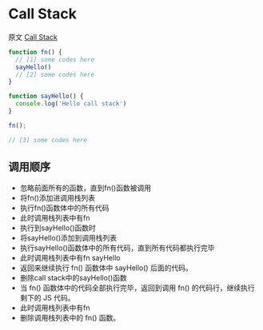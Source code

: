 # Call Stack

原文 [Call Stack](https://developer.mozilla.org/zh-CN/docs/Glossary/Call_stack)

```js
function fn() {
  // [1] some codes here
  sayHello()
  // [2] some codes here
}

function sayHello() {
  console.log('Hello call stack')
}

fn();

// [3] some codes here
```

## 调用顺序

- 忽略前面所有的函数，直到fn()函数被调用
- 将fn()添加进调用栈列表
- 执行fn()函数体中的所有代码
- 此时调用栈列表中有fn
- 执行到sayHello()函数时
- 将sayHello()添加到调用栈列表
- 执行sayHello()函数体中的所有代码，直到所有代码都执行完毕
- 此时调用栈列表中有fn sayHello
- 返回来继续执行 fn() 函数体中 sayHello() 后面的代码。
- 删除call stack中的sayHello()函数
- 当 fn() 函数体中的代码全部执行完毕，返回到调用 fn() 的代码行，继续执行剩下的 JS 代码。
- 此时调用栈列表中有fn
- 删除调用栈列表中的 fn() 函数。
